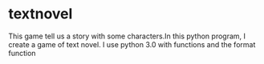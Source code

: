 # textnovel
 This game tell us a story with some characters.In this python program, I create a game of text novel. I use python 3.0 with functions and the format function
